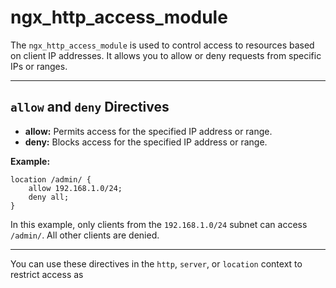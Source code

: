 # ngx_http_access_module

The `ngx_http_access_module` is used to control access to resources based on client IP addresses. It allows you to allow or deny requests from specific IPs or ranges.

---

## `allow` and `deny` Directives

- **allow:** Permits access for the specified IP address or range.
- **deny:** Blocks access for the specified IP address or range.

**Example:**
```nginx
location /admin/ {
    allow 192.168.1.0/24;
    deny all;
}
```
In this example, only clients from the `192.168.1.0/24` subnet can access `/admin/`. All other clients are denied.

---

You can use these directives in the `http`, `server`, or `location` context to restrict access as